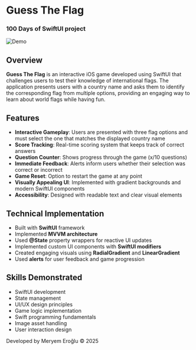 # Guess The Flag 
### 100 Days of SwiftUI project

![Demo](GuessTheFlagApp/Assets.xcassets/demo.dataset/demo.gif)

## Overview
**Guess The Flag** is an interactive iOS game developed using SwiftUI that challenges users to test their knowledge of international flags. The application presents users with a country name and asks them to identify the corresponding flag from multiple options, providing an engaging way to learn about world flags while having fun.

## Features
- **Interactive Gameplay**: Users are presented with three flag options and must select the one that matches the displayed country name
- **Score Tracking**: Real-time scoring system that keeps track of correct answers
- **Question Counter**: Shows progress through the game (x/10 questions)
- **Immediate Feedback**: Alerts inform users whether their selection was correct or incorrect
- **Game Reset**: Option to restart the game at any point
- **Visually Appealing UI**: Implemented with gradient backgrounds and modern SwiftUI components
- **Accessibility**: Designed with readable text and clear visual elements


## Technical Implementation
- Built with **SwiftUI** framework
- Implemented **MVVM architecture**
- Used **@State** property wrappers for reactive UI updates
- Implemented custom UI components with **SwiftUI modifiers**
- Created engaging visuals using **RadialGradient** and **LinearGradient**
- Used **alerts** for user feedback and game progression

## Skills Demonstrated
- SwiftUI development
- State management
- UI/UX design principles
- Game logic implementation
- Swift programming fundamentals
- Image asset handling
- User interaction design


Developed by Meryem Eroğlu © 2025


